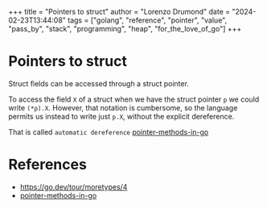 +++
title = "Pointers to struct"
author = "Lorenzo Drumond"
date = "2024-02-23T13:44:08"
tags = ["golang",  "reference",  "pointer",  "value",  "pass_by",  "stack",  "programming",  "heap",  "for_the_love_of_go"]
+++


# Pointers to struct
Struct fields can be accessed through a struct pointer.

To access the field `X` of a struct when we have the struct pointer `p` we could write `(*p).X`. However, that notation is cumbersome, so the language permits us instead to write just `p.X`, without the explicit dereference.

That is called `automatic dereference` [pointer-methods-in-go](/wiki/pointer-methods-in-go/)

# References
- https://go.dev/tour/moretypes/4
- [pointer-methods-in-go](/wiki/pointer-methods-in-go/)
